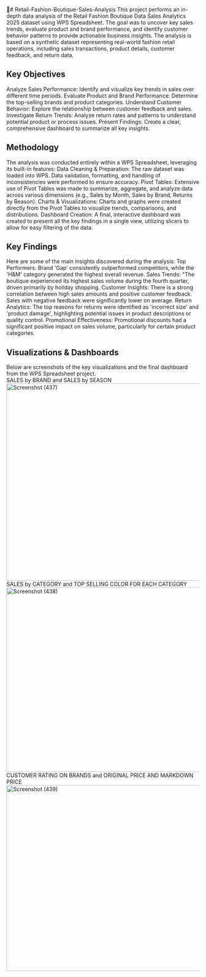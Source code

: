 👗# Retail-Fashion-Boutique-Sales-Analysis
This project performs an in-depth data analysis of the Retail Fashion Boutique Data Sales Analytics 2025 dataset using WPS Spreadsheet. The goal was to uncover key sales trends, evaluate product and brand performance, and identify customer behavior patterns to provide actionable business insights.
The analysis is based on a synthetic dataset representing real-world fashion retail operations, including sales transactions, product details, customer feedback, and return data.
## Key Objectives
Analyze Sales Performance: Identify and visualize key trends in sales over different time periods.
Evaluate Product and Brand Performance: Determine the top-selling brands and product categories.
Understand Customer Behavior: Explore the relationship between customer feedback and sales.
Investigate Return Trends: Analyze return rates and patterns to understand potential product or process issues.
Present Findings: Create a clear, comprehensive dashboard to summarize all key insights.

## Methodology
The analysis was conducted entirely within a WPS Spreadsheet, leveraging its built-in features:
Data Cleaning & Preparation: The raw dataset was loaded into WPS. Data validation, formatting, and handling of inconsistencies were performed to ensure accuracy.
Pivot Tables: Extensive use of Pivot Tables was made to summarize, aggregate, and analyze data across various dimensions (e.g., Sales by Month, Sales by Brand, Returns by Reason).
Charts & Visualizations: Charts and graphs were created directly from the Pivot Tables to visualize trends, comparisons, and distributions.
Dashboard Creation: A final, interactive dashboard was created to present all the key findings in a single view, utilizing slicers to allow for easy filtering of the data.

## Key Findings
Here are some of the main insights discovered during the analysis:
Top Performers:  Brand 'Gap' consistently outperformed competitors, while the 'H&M' category generated the highest overall revenue.
Sales Trends:  "The boutique experienced its highest sales volume during the fourth quarter, driven primarily by holiday shopping.
Customer Insights: There is a strong correlation between high sales amounts and positive customer feedback. Sales with negative feedback were significantly lower on average.
Return Analytics: The top reasons for returns were identified as 'incorrect size' and 'product damage', highlighting potential issues in product descriptions or quality control.
Promotional Effectiveness: Promotional discounts had a significant positive impact on sales volume, particularly for certain product categories.

## Visualizations & Dashboards
Below are screenshots of the key visualizations and the final dashboard from the WPS Spreadsheet project.                                                                                       
 SALES by BRAND and SALES by SEASON <img width="1366" height="515" alt="Screenshot (437)" src="https://github.com/user-attachments/assets/dc6a8fde-4f71-4930-a294-31c44f9507b2" />
 SALES by CATEGORY and TOP SELLING COLOR FOR EACH CATEGORY <img width="1366" height="482" alt="Screenshot (438)" src="https://github.com/user-attachments/assets/610fcd4c-c460-41d1-88c7-cee64939103d" />
 CUSTOMER RATING ON BRANDS and ORIGINAL PRICE AND MARKDOWN PRICE<img width="1366" height="485" alt="Screenshot (439)" src="https://github.com/user-attachments/assets/6acaa66a-d9c8-438e-89f8-bdb47d3cfe87" />





